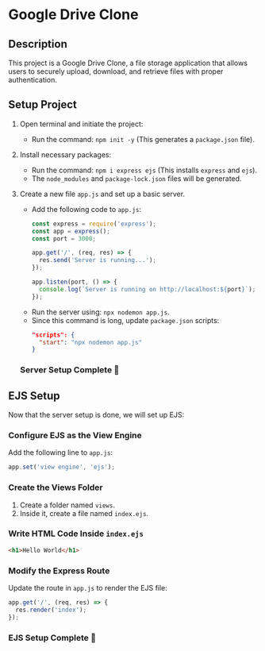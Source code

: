 # Google Drive Clone

## Description
This project is a Google Drive Clone, a file storage application that allows users to securely upload, download, and retrieve files with proper authentication.

## Setup Project
1. Open terminal and initiate the project:
   - Run the command: `npm init -y` (This generates a `package.json` file).

2. Install necessary packages:
   - Run the command: `npm i express ejs` (This installs `express` and `ejs`).
   - The `node_modules` and `package-lock.json` files will be generated.

3. Create a new file `app.js` and set up a basic server.
   - Add the following code to `app.js`:
     ```javascript
     const express = require('express');
     const app = express();
     const port = 3000;

     app.get('/', (req, res) => {
       res.send('Server is running...');
     });

     app.listen(port, () => {
       console.log(`Server is running on http://localhost:${port}`);
     });
     ```
   - Run the server using: `npx nodemon app.js`.
   - Since this command is long, update `package.json` scripts:
     ```json
     "scripts": {
       "start": "npx nodemon app.js"
     }
     ```
    ### Server Setup Complete 🎉

## EJS Setup

Now that the server setup is done, we will set up EJS:

### Configure EJS as the View Engine

Add the following line to `app.js`:

```javascript
app.set('view engine', 'ejs');
```

### Create the Views Folder

1. Create a folder named `views`.
2. Inside it, create a file named `index.ejs`.

### Write HTML Code Inside `index.ejs`

```html
<h1>Hello World</h1>
```

### Modify the Express Route

Update the route in `app.js` to render the EJS file:

```javascript
app.get('/', (req, res) => {
  res.render('index');
});
```

### EJS Setup Complete 🎉

